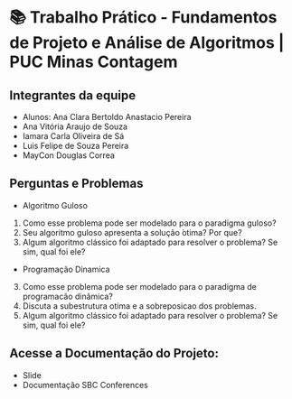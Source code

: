 # 📚 Trabalho Prático - Fundamentos de Projeto e Análise de Algoritmos | PUC Minas Contagem

   ## Integrantes da equipe 
 * Alunos: Ana Clara Bertoldo Anastacio Pereira
 * Ana Vitória Araujo de Souza
 * Iamara Carla Oliveira de Sá 
 * Luis Felipe de Souza Pereira
 * MayCon Douglas Correa

## Perguntas e Problemas
 * Algoritmo Guloso 
1. Como esse problema pode ser modelado para o paradigma guloso?
2. Seu algoritmo guloso apresenta a solução  ́otima? Por que?
5. Algum algoritmo clássico foi adaptado para resolver o problema? Se sim, qual foi ele?

 * Programação Dinamica
3. Como esse problema pode ser modelado para o paradigma de programacão dinâmica?
4. Discuta a subestrutura otima e a sobreposicao dos problemas.
5. Algum algoritmo clássico foi adaptado para resolver o problema? Se sim, qual foi ele?

## Acesse a Documentação do Projeto:
* Slide
* Documentação SBC Conferences




   


 

